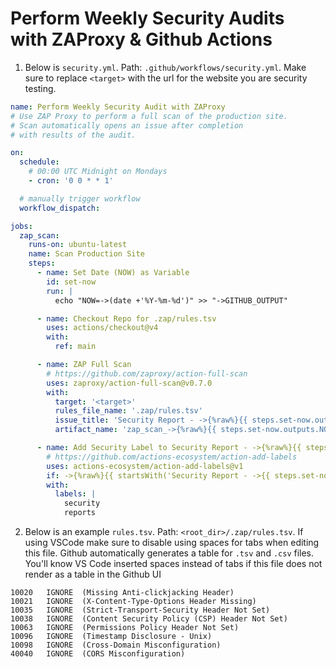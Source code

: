 # Perform Weekly Security Audits with ZAProxy & Github Actions

1. Below is `security.yml`. Path: `.github/workflows/security.yml`. Make sure to replace `<target>` with the url for the website you are security testing.

```yml
name: Perform Weekly Security Audit with ZAProxy
# Use ZAP Proxy to perform a full scan of the production site.
# Scan automatically opens an issue after completion
# with results of the audit.

on:
  schedule:
    # 00:00 UTC Midnight on Mondays
    - cron: '0 0 * * 1'

  # manually trigger workflow
  workflow_dispatch:

jobs:
  zap_scan:
    runs-on: ubuntu-latest
    name: Scan Production Site
    steps:
      - name: Set Date (NOW) as Variable
        id: set-now
        run: |
          echo "NOW=->(date +'%Y-%m-%d')" >> "->GITHUB_OUTPUT"

      - name: Checkout Repo for .zap/rules.tsv
        uses: actions/checkout@v4
        with:
          ref: main

      - name: ZAP Full Scan
        # https://github.com/zaproxy/action-full-scan
        uses: zaproxy/action-full-scan@v0.7.0
        with:
          target: '<target>'
          rules_file_name: '.zap/rules.tsv'
          issue_title: 'Security Report - ->{%raw%}{{ steps.set-now.outputs.NOW }}{%endraw%}'
          artifact_name: 'zap_scan_->{%raw%}{{ steps.set-now.outputs.NOW }}{%endraw%}'

      - name: Add Security Label to Security Report - ->{%raw%}{{ steps.set-now.outputs.NOW }}{%endraw%}
        # https://github.com/actions-ecosystem/action-add-labels
        uses: actions-ecosystem/action-add-labels@v1
        if: ->{%raw%}{{ startsWith('Security Report - ->{{ steps.set-now.outputs.NOW }}', '/add-labels')}}{%endraw%}
        with:
          labels: |
            security
            reports
```

2. Below is an example `rules.tsv`. Path: `<root_dir>/.zap/rules.tsv`. If using VSCode make sure to disable using spaces for tabs when editing this file. Github automatically generates a table for `.tsv` and `.csv` files. You'll know VS Code inserted spaces instead of tabs if this file does not render as a table in the Github UI

```.tsv
10020	IGNORE	(Missing Anti-clickjacking Header)
10021	IGNORE	(X-Content-Type-Options Header Missing)
10035	IGNORE	(Strict-Transport-Security Header Not Set)
10038	IGNORE	(Content Security Policy (CSP) Header Not Set)
10063	IGNORE	(Permissions Policy Header Not Set)
10096	IGNORE	(Timestamp Disclosure - Unix)
10098	IGNORE	(Cross-Domain Misconfiguration)
40040	IGNORE	(CORS Misconfiguration)
```